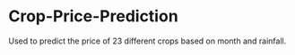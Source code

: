 # Crop-Price-Prediction
Used to predict the price of 23 different crops based on month and rainfall.
